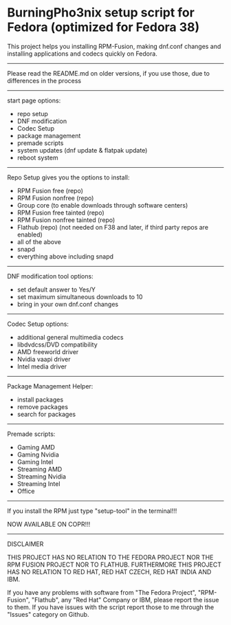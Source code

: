 # BurningPho3nix setup script for Fedora (optimized for Fedora 38)

This project helps you installing RPM-Fusion, making dnf.conf changes and installing applications and codecs quickly on Fedora.

______________________________________________________

Please read the README.md on older versions, if you use those, due to differences in the process

______________________________________________________

start page options:
- repo setup
- DNF modification
- Codec Setup 
- package management
- premade scripts
- system updates (dnf update & flatpak update)
- reboot system
______________________________________________________

Repo Setup gives you the options to install:
- RPM Fusion free (repo)
- RPM Fusion nonfree (repo)
- Group core (to enable downloads through software centers)
- RPM Fusion free tainted (repo)
- RPM Fusion nonfree tainted (repo)
- Flathub (repo) (not needed on F38 and later, if third party repos are enabled)
- all of the above
- snapd
- everything above including snapd

______________________________________________________

DNF modification tool options:
- set default answer to Yes/Y
- set maximum simultaneous downloads to 10
- bring in your own dnf.conf changes
______________________________________________________

Codec Setup options:
- additional general multimedia codecs
- libdvdcss/DVD compatibility
- AMD freeworld driver
- Nvidia vaapi driver
- Intel media driver

_______________________________________________________

Package Management Helper:
- install packages
- remove packages
- search for packages

______________________________________________________

Premade scripts:
- Gaming AMD
- Gaming Nvidia
- Gaming Intel
- Streaming AMD
- Streaming Nvidia
- Streaming Intel
- Office

______________________________________________________

If you install the RPM just type "setup-tool" in the terminal!!!

NOW AVAILABLE ON COPR!!!

_______________________________________________________
DISCLAIMER

THIS PROJECT HAS NO RELATION TO THE FEDORA PROJECT NOR THE RPM FUSION PROJECT NOR TO FLATHUB.
FURTHERMORE THIS PROJECT HAS NO RELATION TO RED HAT, RED HAT CZECH, RED HAT INDIA AND IBM.

If you have any problems with software from "The Fedora Project", "RPM-Fusion", "Flathub", any "Red Hat" Company or IBM,
please report the issue to them.
If you have issues with the script report those to me through the "Issues" category on Github.
